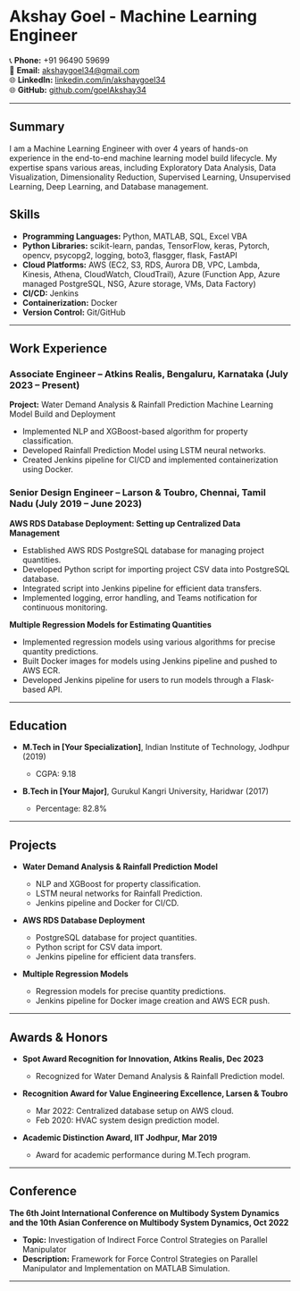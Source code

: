 # Akshay Goel - Machine Learning Engineer

📞 **Phone:** +91 96490 59699  
📧 **Email:** akshaygoel34@gmail.com  
🌐 **LinkedIn:** [linkedin.com/in/akshaygoel34](https://www.linkedin.com/in/akshaygoel34)  
🌐 **GitHub:** [github.com/goelAkshay34](https://github.com/goelAkshay34)

---

## Summary

I am a Machine Learning Engineer with over 4 years of hands-on experience in the end-to-end machine learning model build lifecycle. My expertise spans various areas, including Exploratory Data Analysis, Data Visualization, Dimensionality Reduction, Supervised Learning, Unsupervised Learning, Deep Learning, and Database management.

## Skills

- **Programming Languages:** Python, MATLAB, SQL, Excel VBA
- **Python Libraries:** scikit-learn, pandas, TensorFlow, keras, Pytorch, opencv, psycopg2, logging, boto3, flasgger, flask, FastAPI
- **Cloud Platforms:** AWS (EC2, S3, RDS, Aurora DB, VPC, Lambda, Kinesis, Athena, CloudWatch, CloudTrail), Azure (Function App, Azure managed PostgreSQL, NSG, Azure storage, VMs, Data Factory)
- **CI/CD:** Jenkins
- **Containerization:** Docker
- **Version Control:** Git/GitHub

---

## Work Experience

### Associate Engineer – Atkins Realis, Bengaluru, Karnataka (July 2023 – Present)

**Project:** Water Demand Analysis & Rainfall Prediction Machine Learning Model Build and Deployment

- Implemented NLP and XGBoost-based algorithm for property classification.
- Developed Rainfall Prediction Model using LSTM neural networks.
- Created Jenkins pipeline for CI/CD and implemented containerization using Docker.

### Senior Design Engineer – Larson & Toubro, Chennai, Tamil Nadu (July 2019 – June 2023)

**AWS RDS Database Deployment: Setting up Centralized Data Management**

- Established AWS RDS PostgreSQL database for managing project quantities.
- Developed Python script for importing project CSV data into PostgreSQL database.
- Integrated script into Jenkins pipeline for efficient data transfers.
- Implemented logging, error handling, and Teams notification for continuous monitoring.

**Multiple Regression Models for Estimating Quantities**

- Implemented regression models using various algorithms for precise quantity predictions.
- Built Docker images for models using Jenkins pipeline and pushed to AWS ECR.
- Developed Jenkins pipeline for users to run models through a Flask-based API.

---

## Education

- **M.Tech in [Your Specialization]**, Indian Institute of Technology, Jodhpur (2019)
  - CGPA: 9.18

- **B.Tech in [Your Major]**, Gurukul Kangri University, Haridwar (2017)
  - Percentage: 82.8%

---

## Projects

- **Water Demand Analysis & Rainfall Prediction Model**
  - NLP and XGBoost for property classification.
  - LSTM neural networks for Rainfall Prediction.
  - Jenkins pipeline and Docker for CI/CD.

- **AWS RDS Database Deployment**
  - PostgreSQL database for project quantities.
  - Python script for CSV data import.
  - Jenkins pipeline for efficient data transfers.

- **Multiple Regression Models**
  - Regression models for precise quantity predictions.
  - Jenkins pipeline for Docker image creation and AWS ECR push.

---

## Awards & Honors

- **Spot Award Recognition for Innovation, Atkins Realis, Dec 2023**
  - Recognized for Water Demand Analysis & Rainfall Prediction model.

- **Recognition Award for Value Engineering Excellence, Larsen & Toubro**
  - Mar 2022: Centralized database setup on AWS cloud.
  - Feb 2020: HVAC system design prediction model.

- **Academic Distinction Award, IIT Jodhpur, Mar 2019**
  - Award for academic performance during M.Tech program.

---

## Conference

**The 6th Joint International Conference on Multibody System Dynamics and the 10th Asian Conference on Multibody System Dynamics, Oct 2022**

- **Topic:** Investigation of Indirect Force Control Strategies on Parallel Manipulator
- **Description:** Framework for Force Control Strategies on Parallel Manipulator and Implementation on MATLAB Simulation.

---
